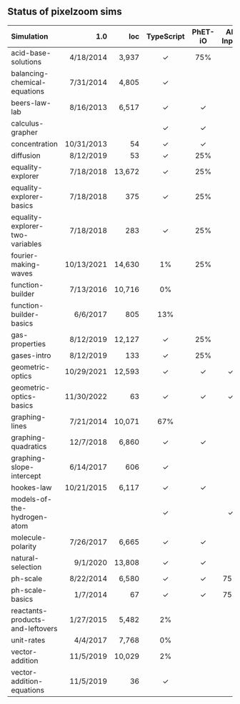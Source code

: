 ## Status of pixelzoom sims 

| Simulation                       |        1.0 |    loc | TypeScript | PhET-iO  | Alt Input  | UI Sound  | Dynamic Locale | Preferences | Color Profile |
|:---------------------------------|-----------:|-------:|:----------:|:--------:|:-----------:|:---------:|:--------------:|:---:|:---:|
| acid-base-solutions              |  4/18/2014 |  3,937 |          ✓ |   75%    |             |           |       ✓        | | |
| balancing-chemical-equations     |  7/31/2014 |  4,805 |          ✓ |          |             |           |       ✓        | | |
| beers-law-lab                    |  8/16/2013 |  6,517 |          ✓ |    ✓     |             |           |       ✓        | ✓ | |
| calculus-grapher                 |            |        |          ✓ |    ✓     |             |           |       ✓        | ✓ | ✓ |
| concentration                    | 10/31/2013 |     54 |          ✓ |    ✓     |             |           |       ✓        | ✓ | |
| diffusion                        |  8/12/2019 |     53 |          ✓ |   25%    |             |           |       ✓        | ✓ | ✓ |
| equality-explorer                |  7/18/2018 | 13,672 |          ✓ |   25%    |             |           |       ✓        | ✓ | |
| equality-explorer-basics         |  7/18/2018 |    375 |          ✓ |   25%    |             |           |       ✓        | ✓ | |
| equality-explorer-two-variables  |  7/18/2018 |    283 |          ✓ |   25%    |             |           |       ✓        | ✓ | |
| fourier-making-waves             | 10/13/2021 | 14,630 |         1% |   25%    |             |           |      80%       | | ✓ |
| function-builder                 |  7/13/2016 | 10,716 |         0% |          |             |           |      80%       | | |
| function-builder-basics          |   6/6/2017 |    805 |        13% |          |             |           |       ✓        | | |
| gas-properties                   |  8/12/2019 | 12,127 |          ✓ |   25%    |             |           |       ✓        | ✓ | ✓ |
| gases-intro                      |  8/12/2019 |    133 |          ✓ |   25%    |             |           |       ✓        | ✓ | ✓ |
| geometric-optics                 | 10/29/2021 | 12,593 |          ✓ |    ✓     |      ✓      |     ✓     |       ✓        | ✓ | ✓ |
| geometric-optics-basics          | 11/30/2022 |     63 |          ✓ |    ✓     |      ✓      |     ✓     |       ✓        | ✓ | ✓ |
| graphing-lines                   |  7/21/2014 | 10,071 |        67% |          |             |           |                | | |
| graphing-quadratics              |  12/7/2018 |  6,860 |          ✓ |    ✓     |             |           |                | | |
| graphing-slope-intercept         |  6/14/2017 |    606 |          ✓ |          |             |           |       ✓        | | |
| hookes-law                       | 10/21/2015 |  6,117 |          ✓ |    ✓     |             |           |      25%       | | |
| models-of-the-hydrogen-atom      |            |        |          ✓ |          |      ✓      |     ✓     |       ✓        | ✓ | ✓ |
| molecule-polarity                |  7/26/2017 |  6,665 |          ✓ |    ✓     |             |           |       ✓        | ✓ | |
| natural-selection                |   9/1/2020 | 13,808 |          ✓ |    ✓     |             |           |       ✓        | | |
| ph-scale                         |  8/22/2014 |  6,580 |          ✓ |    ✓     |     75%     | disabled  |       ✓        | ✓ | |
| ph-scale-basics                  |   1/7/2014 |     67 |          ✓ |    ✓     |     75%     | disabled  |       ✓        | ✓ | |
| reactants-products-and-leftovers |  1/27/2015 |  5,482 |         2% |          |             |           |       ✓        | | |
| unit-rates                       |   4/4/2017 |  7,768 |         0% |          |             |           |       5%       | | |
| vector-addition                  |  11/5/2019 | 10,029 |         2% |          |             |           |                | | |
| vector-addition-equations        |  11/5/2019 |     36 |          ✓ |          |             |           |       ✓        | | |
